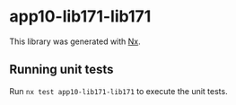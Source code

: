 # app10-lib171-lib171

This library was generated with [Nx](https://nx.dev).

## Running unit tests

Run `nx test app10-lib171-lib171` to execute the unit tests.
